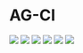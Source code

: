 # AG-CI

![](https://github.com/GeorgeAth/AG-CI/workflows/Windows/badge.svg)
![](https://github.com/GeorgeAth/AG-CI/workflows/Linux/badge.svg)
![](https://github.com/GeorgeAth/AG-CI/workflows/MacOS/badge.svg)
![](https://github.com/GeorgeAth/AG-CI/workflows/Android/badge.svg)
![](https://github.com/GeorgeAth/AG-CI/workflows/iOS/badge.svg)
![](https://github.com/GeorgeAth/AG-CI/workflows/Web/badge.svg)
